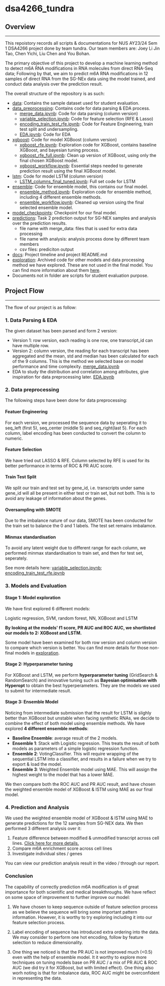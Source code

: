 # dsa4266_tundra

## Overview 
--- 
This repoistory records all scripts & documentations for NUS AY23/24 Sem 1 DSA4266 project done by team tundra. Our team members are: Joey Li Jin Tao, Chen Yichi, Liu Chen and You Bohan. 

The primary objective of this project to develop a machine learning method to detect m6A RNA modifications in RNA molecules from direct RNA-Seq data; Following by that, we aim to predict m6A RNA modifications in 12 samples of direct RNA from the SG-NEx data using the model trained, and conduct data analysis over the prediction result. 

The overall structure of the repository is as such: 
* [data](../data): Contains the sample dataset used for student evaluation. 
* [data_preprocessing](../data_preprocessing): Contains code for data parsing & EDA process. 
    * [merge_data.ipynb](../data_preprocessing/merge_data.ipynb): Code for data parsing (column version)
    * [variable_selection.ipynb](../data_preprocessing/variable_selection.ipynb): Code for feature selection (RFE & Lasso) 
    * [encoding_train_test_rfe.ipynb](../data_preprocessing/mencoding_train_test_rfe.ipynb): Code for Feature Engineering, train test split and undersampling. 
    * [EDA.ipynb](../data_preprocessing/EDA.ipynb): Code for EDA
* [xgboost](../xgboost): Code for model XGBoost (column version)
    * [xgboost_rfe.ipynb](../xgboost/xgboost_rfe.ipynb): Exploration code for XGBoost, contains baseline XGBoost, and bayesian tuning process. 
    * [xgboost_rfe_full.ipynb](../xgboost/xgboost_rfe_full.ipynb): Clean up version of XGBoost, using only the final chosen XGBoost model. 
    * [xgboost_workflow.ipynb](../xgboost/xgboost_workflow.ipynb): Essential steps needed to generate prediction result using the final XGBoost model. 
* [lstm](../lstm): Code for model LSTM (column version)
    * [LSTM_columns_final_tuned.ipynb](../lstm/LSTM_columns_final_tuned.ipynb): Full set code for LSTM 
* [ensemble](../ensemble): Code for ensemble model, this contains our final model. 
    * [ensemble_method.ipynb](../ensemble/ensemble_method.ipynb): Exploration code for ensemble method, including 4 different ensemble methods. 
    * [ensemble_workflow.ipynb](../ensemble/ensemble_workflow.ipynb): Cleaned up version using the final selected ensemble model. 
* [model_checkpoints](../model_checkpoints): Checkpoint for our final model. 
* [predictions](../predictions): Task 2 prediction output for SG-NEX samples and analysis over the prediction results. 
    * file name with merge_data: files that is used for extra data processing
    * file name with analysis: analysis process done by different team members 
    * csv files: prediciton output 
* [docs](../docs): Project timeline and project README.md 
* [exploration](../exploration): Archived code for other models and data processing method we have explored. These are not used in the final model. You can find more information about them [here](../exploration/README.md). 
* Documents not in folder are scripts for student evaluation purpose.

## Project Flow 
---

The flow of our project is as follow: 

### 1. Data Parsing & EDA
The given dataset has been parsed and form 2 version:
- Version 1: row version, each reading is one row, one transcript_id can have multiple row. 
- Version 2: column version, the reading for each transcript has been aggregated and the mean, std and median has been calculated for each of the 9 columns. This is the method we selected base on model performance and time complexity. [merge_data.ipynb](../data_preprocessing/merge_data.ipynb)
- EDA to study the distribution and correlation among attributes, give inspiration for data preprocessing later. [EDA.ipynb](../data_preprocessing/EDA.ipynb)


### 2. Data preprocessing
The following steps have been done for data preprocessing: 
#### Featuer Engineering 
For each version, we processed the sequence data by seperating it to seq_left (first 5), seq_center (middle 5) and seq_right(last 5). For each column, label encoding has been conducted to convert the column to numeric. 
#### Feature Selection 
We have tried out LASSO & RFE. Column selected by RFE is used for its better performance in terms of ROC & PR AUC score. 
#### Train Test Split 
We split our train and test set by gene_id, i.e. transcripts under same gene_id will all be present in either test or train set, but not both. This is to avoid any leakage of information about the genes. 
#### Oversampling with SMOTE
Due to the imbalance nature of our data, SMOTE has been conducted for the train set to balance the 0 and 1 labels. The test set remains imbalamce. 
#### Minmax standardisation 
To avoid any latent weight due to different range for each column, we performed minmax standardisation to train set, and then for test set, seperately. 

See more details here: [variable_selection.ipynb](../data_preprocessing/variable_selection.ipynb); [encoding_train_test_rfe.ipynb](../data_preprocessing/mencoding_train_test_rfe.ipynb)

### 3. Models and Evaluation 

#### Stage 1: Model exploration 

We have first explored 6 different models: 

Logistic regression, SVM, random forest, NN, XGBoost and LSTM 

**By looking at the models' f1 score, PR AUC and ROC AUC, we shortlisted our models to 2: XGBoost and LSTM.** 

Some model have been examined for both row version and column version to compare which version is better. You can find more details for those non-final models in [exploration](../exploration). 

#### Stage 2: Hyperparameter tuning 

For XGBoost and LSTM, we perform **hyperparameter tuning** (GridSearch & RandomSearch) and innovative tuning such as **Bayesian optimisation with Hyperopt** to obtain the best hyperperameters. They are the models we used to submit for intermediate result. 

#### Stage 3: Ensemble Model 

Noticing from intermediate submission that the result for LSTM is slighly better than XGBoost but unstable when facing synthetic RNAs, we decide to combine the effect of both model using ensemble methods. We have explored **4 different ensemble methods**: 
* **Baseline Ensemble**: average result of the 2 models. 
* **Ensemble 1**: Stack with Logistic regression. This treats the result of both models as parameters of a simple logistic regression function. 
* **Ensemble 2**: VotingClassifier. This will require wrapping of the sequential LSTM into a classifier, and results in a failure when we try to export & load the model. 
* **Ensemble 3**: Weighted Ensemble model using MAE. This will assign the highest weight to the model that has a lower MAE. 


We then compare both the ROC AUC and PR AUC result, and have chosen the weighted ensemble model of XGBoost & lSTM using MAE as our final model. 

### 4. Prediction and Analysis 
We used the weighted ensemble model of XGBoost & lSTM using MAE to generate predictions for the 12 samples from SG-NEX data. We then performed 3 different analysis over it: 
1. Feature difference between modified & unmodified transcript across cell lines. [Click here for more details.](../predictions/liuchen_analysis.ipynb)
2. Compare m6A enrichment score across cell lines 
3. Investigate individual sites / genes 

You can view our prediction analysis result in the video / through our report. 

### Conclusion
The capability of correctly prediction m6A modification is of great importance for both scientific and medical breakthroughs. We have reflect on some space of improvement to further improve our model: 

1. We have chosen to keep sequence outside of feature selection process as we believe the sequence will bring some important pattern information. However, it is worthy to try exploring including it into our feature selection process. 

2. Label encoding of sequence has introduced extra ordering into the data. We may consider to perform one hot encoding, follow by feature selection to reduce dimensionality. 

3. One thing we noticed is that the PR AUC is not improved much (<0.5) even with the help of ensemble model. It it worthy to explore more techniques on tuning models base on PR AUC / a mix of PR AUC & ROC AUC (we did try it for XGBoost, but with limited effect). One thing also worh noting is that for imbalance data, ROC AUC might be overconfident in representing the data. 
